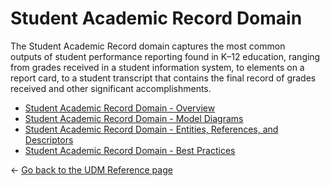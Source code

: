 # Student Academic Record Domain

The Student Academic Record domain captures the most common outputs of student
performance reporting found in K–12 education, ranging from grades received in a
student information system, to elements on a report card, to a student
transcript that contains the final record of grades received and other
significant accomplishments.

* [Student Academic Record Domain - Overview](./overview.md)
* [Student Academic Record Domain - Model Diagrams](./model-diagrams.md)
* [Student Academic Record Domain - Entities, References, and
  Descriptors](./entities-references-and-descriptors.md)
* [Student Academic Record Domain - Best Practices](./best-practices.md)

← [Go back to the UDM Reference page](../readme.md)
